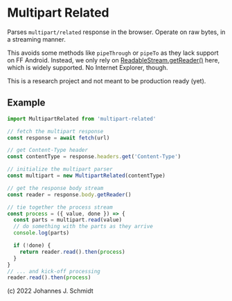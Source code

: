 # Multipart Related
Parses `multipart/related` response in the browser. Operate on raw bytes, in a streaming manner.

This avoids some methods like `pipeThrough` or `pipeTo` as they lack support on FF Android. Instead, we only rely on [ReadableStream.getReader()](https://developer.mozilla.org/en-US/docs/Web/API/ReadableStream/getReader) here, which is widely supported. No Internet Explorer, though.

This is a research project and not meant to be production ready (yet).

## Example
```js
import MultipartRelated from 'multipart-related'

// fetch the multipart response
const response = await fetch(url)

// get Content-Type header
const contentType = response.headers.get('Content-Type')

// initialize the multipart parser
const multipart = new MultipartRelated(contentType)

// get the response body stream
const reader = response.body.getReader()

// tie together the process stream
const process = ({ value, done }) => {
  const parts = multipart.read(value)
  // do something with the parts as they arrive
  console.log(parts)

  if (!done) {
    return reader.read().then(process)
  }
}
// ... and kick-off processing
reader.read().then(process)
```

(c) 2022 Johannes J. Schmidt
